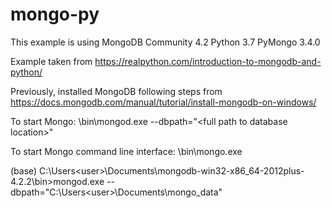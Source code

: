 # mongo-py

This example is using
MongoDB Community 4.2
Python 3.7
PyMongo 3.4.0

Example taken from https://realpython.com/introduction-to-mongodb-and-python/

Previously, installed MongoDB following steps from https://docs.mongodb.com/manual/tutorial/install-mongodb-on-windows/

To start Mongo:
    <mongo root>\bin\mongod.exe --dbpath="<full path to database location\>"
 
To start Mongo command line interface:
    <mongo root>\bin\mongo.exe
    
 
 
(base) C:\Users\<user>\Documents\mongodb-win32-x86_64-2012plus-4.2.2\bin>mongod.exe --dbpath="C:\Users\<user>\Documents\mongo_data"